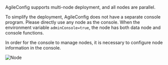 AgileConfig supports multi-node deployment, and all nodes are parallel.

To simplify the deployment, AgileConfig does not have a separate console program. Please directly use any node as the console. When the environment variable `adminConsole=true`, the node has both data node and console functions.

In order for the console to manage nodes, it is necessary to configure node information in the console.

![Node](/content/projects/agileconfig/assets/node.png)